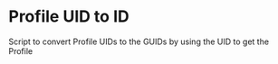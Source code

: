 # Profile UID to ID
Script to convert Profile UIDs to the GUIDs by using the UID to get the Profile 
